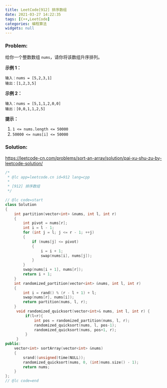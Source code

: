 ```yaml
---
title: LeetCode[912] 排序数组
date: 2021-03-27 14:22:35
tags: [C++,LeetCode]
categories: 编程算法
widgets: null
---
```


### Problem:

给你一个整数数组 `nums`，请你将该数组升序排列。

**示例 1：**

```
输入：nums = [5,2,3,1]
输出：[1,2,3,5]
```

**示例 2：**

```
输入：nums = [5,1,1,2,0,0]
输出：[0,0,1,1,2,5]
```

**提示：**

1. `1 <= nums.length <= 50000`
2. `50000 <= nums[i] <= 50000`

<!--more-->

### Solution:

https://leetcode-cn.com/problems/sort-an-array/solution/pai-xu-shu-zu-by-leetcode-solution/

```cpp
/*
 * @lc app=leetcode.cn id=912 lang=cpp
 *
 * [912] 排序数组
 */

// @lc code=start
class Solution
{
    int partition(vector<int> &nums, int l, int r)
    {
        int pivot = nums[r];
        int i = l - 1;
        for (int j = l; j <= r - 1; ++j)
        {
            if (nums[j] <= pivot)
            {
                i = i + 1;
                swap(nums[i], nums[j]);
            }
        }
        swap(nums[i + 1], nums[r]);
        return i + 1;
    }
    int randomized_partition(vector<int> &nums, int l, int r)
    {
        int i = rand() % (r - l + 1) + l;
        swap(nums[r], nums[i]);
        return partition(nums, l, r);
    }
     void randomized_quicksort(vector<int>& nums, int l, int r) {
         if(l<r){
             int pos = randomized_partition(nums, l, r);
             randomized_quicksort(nums, l, pos-1);
             randomized_quicksort(nums, pos+1, r);
         }
     }
public:
    vector<int> sortArray(vector<int> &nums)
    {
        srand((unsigned)time(NULL));
        randomized_quicksort(nums, 0, (int)nums.size() - 1);
        return nums;
    }
}; 
// @lc code=end
```